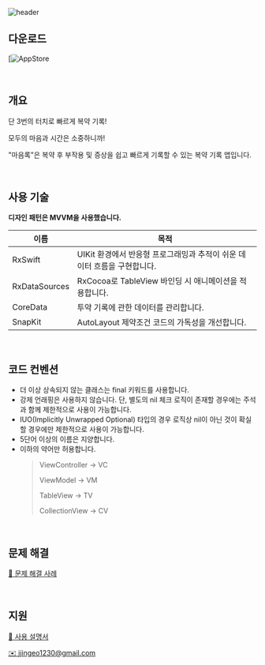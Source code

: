 ![header](https://github.com/user-attachments/assets/dad0d43a-d66d-410c-827d-c149e596c8a3)

## 다운로드
[![AppStore](https://apps.apple.com/kr/app/%EB%A7%88%EC%9D%8C%EB%A1%9D-%EB%AA%A8%EB%91%90%EC%9D%98-%EB%A7%88%EC%9D%8C%EC%9D%84-%EC%9C%84%ED%95%9C-%EB%B3%B5%EC%95%BD-%EA%B8%B0%EB%A1%9D-%EC%95%B1/id6661016604)

<br/>

## 개요
단 3번의 터치로 빠르게 복약 기록!

모두의 마음과 시간은 소중하니까!

"마음록"은 복약 후 부작용 및 증상을 쉽고 빠르게 기록할 수 있는 복약 기록 앱입니다.

<br/>

## 사용 기술
**디자인 패턴은 MVVM을 사용했습니다.**

| 이름 | 목적 |
| --- | --- |
| RxSwift | UIKit 환경에서 반응형 프로그래밍과 추적이 쉬운 데이터 흐름을 구현합니다. |
| RxDataSources | RxCocoa로 TableView 바인딩 시 애니메이션을 적용합니다. |
| CoreData | 투약 기록에 관한 데이터를 관리합니다. |
| SnapKit | AutoLayout 제약조건 코드의 가독성을 개선합니다. |

<br/>

## 코드 컨벤션

- 더 이상 상속되지 않는 클래스는 final 키워드를 사용합니다.
- 강제 언래핑은 사용하지 않습니다. 단, 별도의 nil 체크 로직이 존재할 경우에는 주석과 함께 제한적으로 사용이 가능합니다.
- IUO(Implicitly Unwrapped Optional) 타입의 경우 로직상 nil이 아닌 것이 확실할 경우에만 제한적으로 사용이 가능합니다.
- 5단어 이상의 이름은 지양합니다.
- 이하의 약어만 허용합니다.
  > ViewController → VC
  > 
  > ViewModel → VM
  > 
  > TableView → TV
  > 
  > CollectionView → CV

<br/>

## 문제 해결
[🔗 문제 해결 사례](https://axiomatic-mambo-9a8.notion.site/180b946392fe80dc8950ed09335e5ff9?pvs=4)

<br/>

## 지원
[🔗 사용 설명서](https://axiomatic-mambo-9a8.notion.site/54e65995a2674035808368b00005a63e?pvs=4)

[✉️ jjingeo1230@gmail.com](mailto:jjingeo1230@gmail.com)
